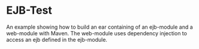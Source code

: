 # EJB-Test #

An example showing how to build an ear containing of an ejb-module and a web-module with Maven. The web-module uses dependency injection to access an ejb defined in the ejb-module.